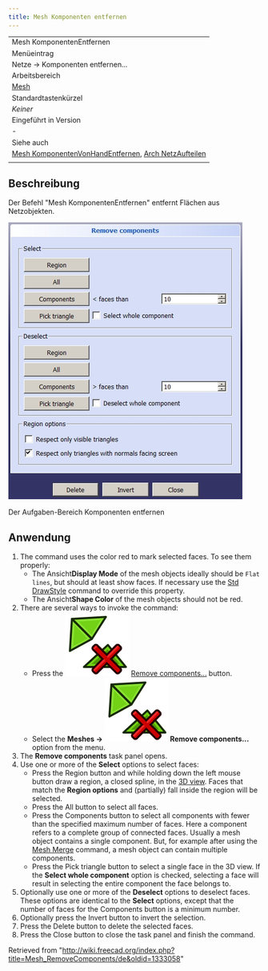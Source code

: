 ```yaml
---
title: Mesh Komponenten entfernen
---
```


|                                                                                                                                                        |
| ------------------------------------------------------------------------------------------------------------------------------------------------------ |
| Mesh KomponentenEntfernen                                                                                                                              |
| Menüeintrag                                                                                                                                            |
| Netze → Komponenten entfernen...                                                                                                                       |
| Arbeitsbereich                                                                                                                                         |
| [Mesh](/Mesh_Workbench/de "Mesh Workbench/de")                                                                                                         |
| Standardtastenkürzel                                                                                                                                   |
| _Keiner_                                                                                                                                               |
| Eingeführt in Version                                                                                                                                  |
| -                                                                                                                                                      |
| Siehe auch                                                                                                                                             |
| [Mesh KomponentenVonHandEntfernen](/Mesh_RemoveCompByHand/de "Mesh RemoveCompByHand/de"), [Arch NetzAufteilen](/Arch_SplitMesh/de "Arch SplitMesh/de") |
|                                                                                                                                                        |

## Beschreibung

Der Befehl "Mesh KomponentenEntfernen" entfernt Flächen aus Netzobjekten.

![](/src/assets/images/Meshes_RemoveComponents.jpg)

Der Aufgaben-Bereich Komponenten entfernen

## Anwendung

1. The command uses the color red to mark selected faces. To see them properly:
   - The Ansicht**Display Mode** of the mesh objects ideally should be `Flat lines`, but should at least show faces. If necessary use the [Std DrawStyle](/Std_DrawStyle "Std DrawStyle") command to override this property.
   - The Ansicht**Shape Color** of the mesh objects should not be red.
2. There are several ways to invoke the command:
   - Press the ![](/src/assets/images/Mesh_RemoveComponents.svg) [Remove components...](/Mesh_RemoveComponents "Mesh RemoveComponents") button.
   - Select the **Meshes → ![](/src/assets/images/Mesh_RemoveComponents.svg) Remove components...** option from the menu.
3. The **Remove components** task panel opens.
4. Use one or more of the **Select** options to select faces:
   - Press the Region button and while holding down the left mouse button draw a region, a closed spline, in the [3D view](/3D_view "3D view"). Faces that match the **Region options** and (partially) fall inside the region will be selected.
   - Press the All button to select all faces.
   - Press the Components button to select all components with fewer than the specified maximum number of faces. Here a component refers to a complete group of connected faces. Usually a mesh object contains a single component. But, for example after using the [Mesh Merge](/Mesh_Merge "Mesh Merge") command, a mesh object can contain multiple components.
   - Press the Pick triangle button to select a single face in the 3D view. If the **Select whole component** option is checked, selecting a face will result in selecting the entire component the face belongs to.
5. Optionally use one or more of the **Deselect** options to deselect faces. These options are identical to the **Select** options, except that the number of faces for the Components button is a minimum number.
6. Optionally press the Invert button to invert the selection.
7. Press the Delete button to delete the selected faces.
8. Press the Close button to close the task panel and finish the command.

Retrieved from "<http://wiki.freecad.org/index.php?title=Mesh_RemoveComponents/de&oldid=1333058>"
